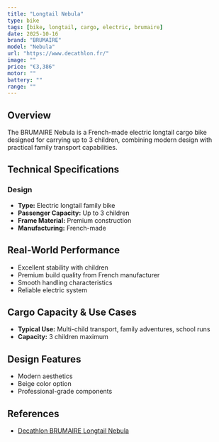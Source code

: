 ```yaml
---
title: "Longtail Nebula"
type: bike
tags: [bike, longtail, cargo, electric, brumaire]
date: 2025-10-16
brand: "BRUMAIRE"
model: "Nebula"
url: "https://www.decathlon.fr/"
image: ""
price: "€3,386"
motor: ""
battery: ""
range: ""
---
```


## Overview

The BRUMAIRE Nebula is a French-made electric longtail cargo bike designed for carrying up to 3 children, combining modern design with practical family transport capabilities.

## Technical Specifications

### Design

- **Type:** Electric longtail family bike
- **Passenger Capacity:** Up to 3 children
- **Frame Material:** Premium construction
- **Manufacturing:** French-made

## Real-World Performance

- Excellent stability with children
- Premium build quality from French manufacturer
- Smooth handling characteristics
- Reliable electric system

## Cargo Capacity & Use Cases

- **Typical Use:** Multi-child transport, family adventures, school runs
- **Capacity:** 3 children maximum

## Design Features

- Modern aesthetics
- Beige color option
- Professional-grade components

## References

- [Decathlon BRUMAIRE Longtail Nebula](https://www.decathlon.fr/)
